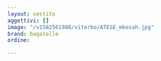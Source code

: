 ```yaml
---
layout: vestito
aggettivi: []
image: "/v1582561988/viterbo/ATESE_mkesah.jpg"
brand: bagatelle
ordine: 

---
```

